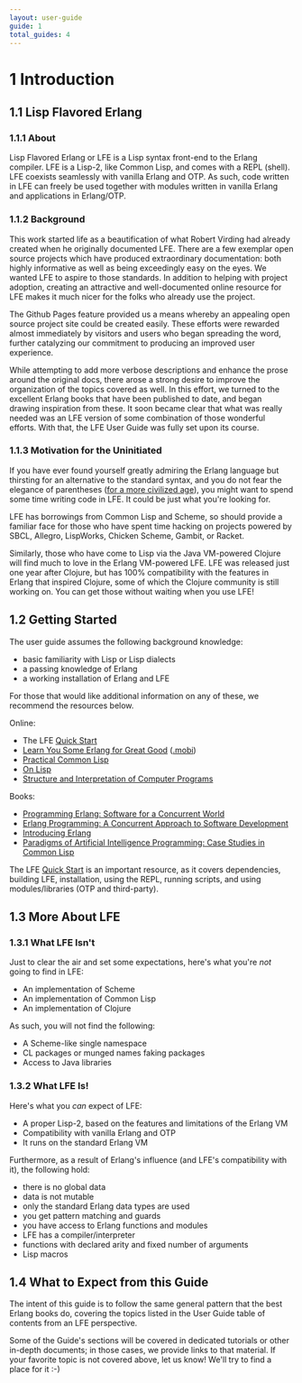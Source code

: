 ```yaml
---
layout: user-guide
guide: 1
total_guides: 4
---
```

# 1 Introduction


## 1.1 Lisp Flavored Erlang


### 1.1.1 About

Lisp Flavored Erlang or LFE is a Lisp syntax front-end to the Erlang
compiler. LFE is a Lisp-2, like Common Lisp, and comes with a REPL (shell).
LFE coexists seamlessly with vanilla Erlang and OTP. As such, code written in
LFE can freely be used together with modules written in vanilla Erlang and
applications in Erlang/OTP.


### 1.1.2 Background

This work started life as a beautification of what Robert Virding had already
created when he originally documented LFE. There are a few exemplar open source
projects which have produced extraordinary documentation: both highly
informative as well as being exceedingly easy on the eyes. We wanted LFE to
aspire to those standards. In addition to helping with project adoption,
creating an attractive and well-documented online resource for LFE makes it much
nicer for the folks who already use the project.

The Github Pages feature provided us a means whereby an appealing open source
project site could be created easily. These efforts were rewarded almost
immediately by visitors and users who began spreading the word, further
catalyzing our commitment to producing an improved user experience.

While attempting to add more verbose descriptions and enhance the prose around
the original docs, there arose a strong desire to improve the organization of
the topics covered as well. In this effort, we turned to the excellent Erlang
books that have been published to date, and began drawing inspiration from
these. It soon became clear that what was really needed was an LFE version of
some combination of those wonderful efforts. With that, the LFE User Guide was
fully set upon its course.


### 1.1.3 Motivation for the Uninitiated

If you have ever found yourself greatly admiring the Erlang language but
thirsting for an alternative to the standard syntax, and you do
not fear the elegance of parentheses (<a href="http://xkcd.com/297/">for a more
civilized age</a>), you might want to spend some time writing code in LFE. It
could be just what you're looking for.

LFE has borrowings from Common Lisp and Scheme, so should provide a familiar
face for those who have spent time hacking on projects powered by SBCL, Allegro,
LispWorks, Chicken Scheme, Gambit, or Racket.

Similarly, those who have come to Lisp via the Java VM-powered Clojure will find
much to love in the Erlang VM-powered LFE. LFE was released just one year after
Clojure, but has 100% compatibility with the features in Erlang that inspired
Clojure, some of which the Clojure community is still working on. You can
get those without waiting when you use LFE!


## 1.2 Getting Started

The user guide assumes the following background knowledge:

* basic familiarity with Lisp or Lisp dialects
* a passing knowledge of Erlang
* a working installation of Erlang and LFE

For those that would like additional information on any of these, we recommend
the resources below.

Online:

* The LFE [Quick Start](/quick-start/1.html)
* [Learn You Some Erlang for Great Good](http://learnyousomeerlang.com/content)
  ([.mobi](https://github.com/igstan/learn-you-some-erlang-kindle/downloads))
* [Practical Common Lisp](http://www.gigamonkeys.com/book/)
* [On Lisp](http://www.paulgraham.com/onlisp.html)
* [Structure and Interpretation of Computer Programs](http://mitpress.mit.edu/sicp/)

Books:

* [Programming Erlang: Software for a Concurrent World](http://pragprog.com/book/jaerlang/programming-erlang)
* [Erlang Programming: A Concurrent Approach to Software Development](http://shop.oreilly.com/product/9780596518189.do)
* [Introducing Erlang](http://shop.oreilly.com/product/0636920025818.do)
* [Paradigms of Artificial Intelligence Programming: Case Studies in Common Lisp](http://norvig.com/paip.html)

The LFE [Quick Start](/quick-start/1.html) is an important
resource, as it covers dependencies, building LFE, installation, using the
REPL, running scripts, and using modules/libraries (OTP and third-party).


## 1.3 More About LFE


### 1.3.1 What LFE Isn't

Just to clear the air and set some expectations, here's what you're *not* going
to find in LFE:

* An implementation of Scheme
* An implementation of Common Lisp
* An implementation of Clojure

As such, you will not find the following:

* A Scheme-like single namespace
* CL packages or munged names faking packages
* Access to Java libraries


### 1.3.2 What LFE Is!

Here's what you *can* expect of LFE:

* A proper Lisp-2, based on the features and limitations of the Erlang VM
* Compatibility with vanilla Erlang and OTP
* It runs on the standard Erlang VM

Furthermore, as a result of Erlang's influence (and LFE's compatibility with
it), the following hold:

* there is no global data
* data is not mutable
* only the standard Erlang data types are used
* you get pattern matching and guards
* you have access to Erlang functions and modules
* LFE has a compiler/interpreter
* functions with declared arity and fixed number of arguments
* Lisp macros


## 1.4 What to Expect from this Guide

The intent of this guide is to follow the same general pattern that the best
Erlang books do, covering the topics listed in the User Guide table of contents
from an LFE perspective.

Some of the Guide's sections will be covered in dedicated tutorials or other
in-depth documents; in those cases, we provide links to that material. If your
favorite topic is not covered above, let us know! We'll try to find a place for
it :-)
